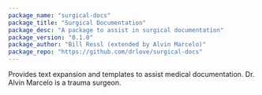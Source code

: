 ```yaml
---
package_name: "surgical-docs"
package_title: "Surgical Documentation"
package_desc: "A package to assist in surgical documentation"
package_version: "0.1.0"
package_author: "Bill Ressl (extended by Alvin Marcelo)"
package_repo: "https://github.com/drlove/surgical-docs"
---
```


Provides text expansion and templates to assist medical documentation.
Dr. Alvin Marcelo is a trauma surgeon.
